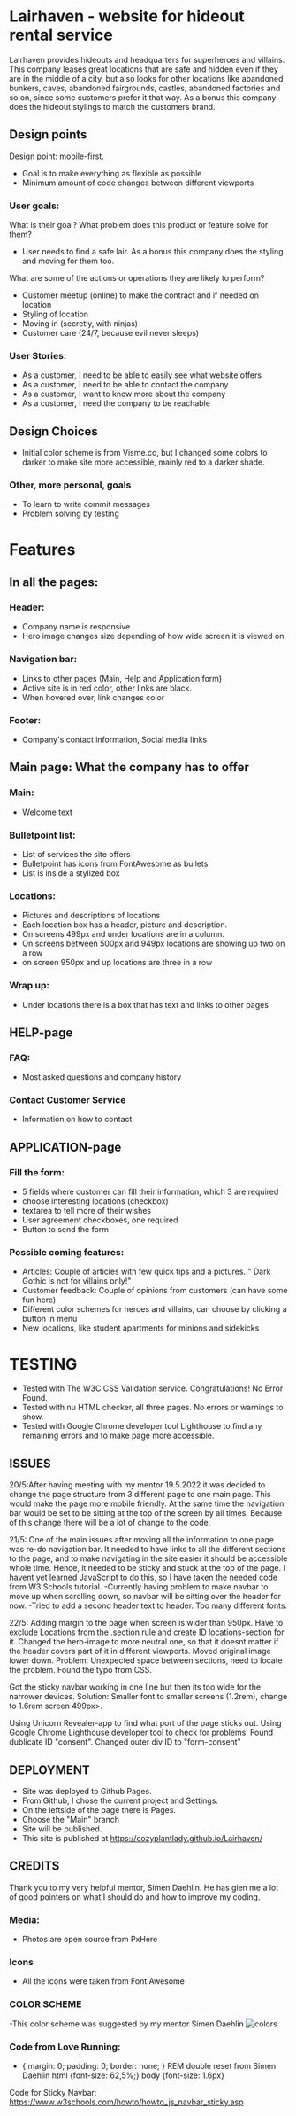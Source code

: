 # Lairhaven - website for hideout rental service

Lairhaven provides hideouts and headquarters for superheroes and villains.
This company leases great locations that are safe and hidden even if they are in the middle of a city,
but also looks for other locations like abandoned bunkers, caves, abandoned fairgrounds, castles, 
abandoned factories and so on, since some customers prefer it that way.
As a bonus this company does the hideout stylings to match the customers brand.

## Design points

Design point: mobile-first. 
- Goal is to make everything as flexible as possible
- Minimum amount of code changes between different viewports

### User goals:
What is their goal? What problem does this product or feature solve for them?
- User needs to find a safe lair. As a bonus this company does the styling and moving for them too.

		
What are some of the actions or operations they are likely to perform?
- Customer meetup (online) to make the contract and if needed on location
- Styling of location
- Moving in (secretly, with ninjas)
- Customer care (24/7, because evil never sleeps)

### User Stories:
- As a customer, I need to be able to easily see what website offers
- As a customer, I need to be able to contact the company
- As a customer, I want to know more about the company
- As a customer, I need the company to be reachable


## Design Choices

- Initial color scheme is from Visme.co, but I changed some colors to darker to make site more accessible, mainly red to a darker shade.

### Other, more personal, goals
- To learn to write commit messages 
- Problem solving by testing

# Features

## In all the pages:

### Header:
- Company name is responsive
- Hero image changes size depending of how wide screen it is viewed on

### Navigation bar:
- Links to other pages (Main, Help and Application form)
- Active site is in red color, other links are black.
- When hovered over, link changes color

### Footer:
- Company's contact information, Social media links

## Main page: What the company has to offer

### Main:
- Welcome text

### Bulletpoint list:
- List of services the site offers
- Bulletpoint has icons from FontAwesome as bullets
- List is inside a stylized box

### Locations:
- Pictures and descriptions of locations
- Each location box has a header, picture and description.
- On screens 499px and under locations are in a column.
- On screens between 500px and 949px locations are showing up two on a row
- on screen 950px and up locations are three in a row

### Wrap up:
- Under locations there is a box that has text and links to other pages 

## HELP-page

### FAQ:
- Most asked questions and company history

### Contact Customer Service
- Information on how to contact

## APPLICATION-page
### Fill the form:
- 5 fields where customer can fill their information, which 3 are required
- choose interesting locations (checkbox)
- textarea to tell more of their wishes
- User agreement checkboxes, one required
- Button to send the form

### Possible coming features:
- Articles: Couple of articles with few quick tips and a pictures.
" Dark Gothic is not for villains only!"
- Customer feedback: Couple of opinions from customers (can have some fun here)
- Different color schemes for heroes and villains, can choose by clicking a button in menu
- New locations, like student apartments for minions and sidekicks

 # TESTING

 - Tested with The W3C CSS Validation service. Congratulations! No Error Found.
 - Tested with nu HTML checker, all three pages. No errors or warnings to show.
 - Tested with Google Chrome developer tool Lighthouse to find any remaining errors and to make page more accessible.

## ISSUES

20/5:After having meeting with my mentor 19.5.2022 it was decided to change the page structure from 3 different page to one main page. This would make the page more mobile friendly. At the same time the navigation bar would be set to be sitting at the top of the screen by all times. Because of this change there will be a lot of change to the code.

21/5: One of the main issues after moving all the information to one page was re-do navigation bar. It needed to have links to all the different sections to the page, and to make navigating in the site easier it should be accessible whole time. Hence, it needed to be sticky and stuck at the top of the page. I havent yet learned JavaScript to do this, so I have taken the needed code from W3 Schools tutorial.
-Currently having problem to make navbar to move up when scrolling down, so navbar will be sitting over the header for now.
-Tried to add a second header text to header. Too many different fonts.

22/5: Adding margin to the page when screen is wider than 950px. Have to exclude Locations from the .section rule and create  ID locations-section for it.
Changed the hero-image to more neutral one, so that it doesnt matter if the header covers part of it in different viewports. Moved original image lower down.
Problem: Unexpected space between sections, need to locate the problem. Found the typo from CSS.

Got the sticky navbar working in one line but then its too wide for the narrower devices. Solution: Smaller font to smaller screens (1.2rem), change to 1.6rem screen 499px>.

Using Unicorn Revealer-app to find what port of the page sticks out. 
Using Google Chrome Lighthouse developer tool to check for problems. Found dublicate ID "consent". Changed outer div ID to "form-consent"





## DEPLOYMENT

- Site was deployed to Github Pages.
- From Github, I chose the current project and Settings.
- On the leftside of the page there is Pages.
- Choose the "Main" branch
- Site will be published.
- This site is published at https://cozyplantlady.github.io/Lairhaven/



## CREDITS

Thank you to my very helpful mentor, Simen Daehlin. He has gien me a lot of good pointers on what I should do and how to improve my coding.

### Media:
- Photos are open source from PxHere

### Icons
- All the icons were taken from Font Awesome

### COLOR SCHEME
-This color scheme was suggested by my mentor Simen Daehlin
![colors](assets/images/colorscheme.jpeg "Color scheme")

### Code from Love Running:
* {
    margin: 0;
    padding: 0;
    border: none;
}
REM double reset from Simen Daehlin
html {font-size: 62,5%;}
body {font-size: 1.6px}

Code for Sticky Navbar:
https://www.w3schools.com/howto/howto_js_navbar_sticky.asp